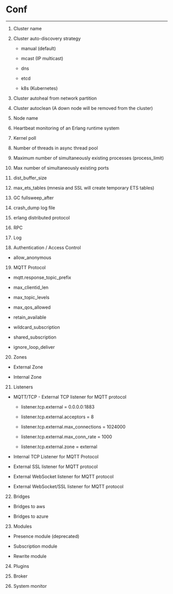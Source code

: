 # Conf

---

1. Cluster name

2. Cluster auto-discovery strategy

   - manual (default)

   - mcast (IP multicast)

   - dns

   - etcd

   - k8s (Kubernetes)

3. Cluster autoheal from network partition

4. Cluster autoclean (A down node will be removed from the cluster)

5. Node name

6. Heartbeat monitoring of an Erlang runtime system

7. Kernel poll

8. Number of threads in async thread pool

9. Maximum number of simultaneously existing processes (process_limit)

10. Max number of simultaneously existing ports

11. dist_buffer_size

12. max_ets_tables (mnesia and SSL will create temporary ETS tables)

13. GC fullsweep_after

14. crash_dump log file

15. erlang distributed protocol

16. RPC

17. Log

18. Authentication / Access Control

- allow_anonymous

19. MQTT Protocol

- mqtt.response_topic_prefix

- max_clientid_len

- max_topic_levels

- max_qos_allowed

- retain_available

- wildcard_subscription

- shared_subscription

- ignore_loop_deliver

20. Zones

- External Zone

- Internal Zone

21. Listeners

- MQTT/TCP - External TCP listener for MQTT protocol

  - listener.tcp.external = 0.0.0.0:1883

  - listener.tcp.external.acceptors = 8

  - listener.tcp.external.max_connections = 1024000

  - listener.tcp.external.max_conn_rate = 1000

  - listener.tcp.external.zone = external

- Internal TCP Listener for MQTT Protocol

- External SSL listener for MQTT protocol

- External WebSocket listener for MQTT protocol

- External WebSocket/SSL listener for MQTT protocol

22. Bridges

- Bridges to aws

- Bridges to azure

23. Modules

- Presence module (deprecated)

- Subscription module

- Rewrite module

24. Plugins

25. Broker

26. System monitor
